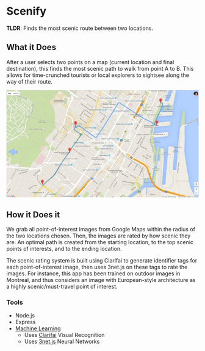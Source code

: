 # Scenify

**TLDR**: Finds the most scenic route between two locations.

## What it Does

After a user selects two points on a map (current location and final destination), this finds the most scenic path to walk from point A to B. This allows for time-crunched tourists or local explorers to sightsee along the way of their route.

![scenify](scenify.jpg)

## How it Does it

We grab all point-of-interest images from Google Maps within the radius of the two locations chosen. Then, the images are rated by how scenic they are. An optimal path is created from the starting location, to the top scenic points of interests, and to the ending location.

The scenic rating system is built using Clarifai to generate identifier tags for each point-of-interest image, then uses 3net.js on these tags to rate the images. For instance, this app has been trained on outdoor images in Montreal, and thus considers an image with European-style architecture as a highly scenic/must-travel point of interest.

### Tools

- Node.js
- Express
- [Machine Learning](https://github.com/muntashir/Sceney)
	- Uses [Clarifai](https://www.clarifai.com/) Visual Recognition
	- Uses [3net.js](https://www.versioneye.com/nodejs/3net.js/0.1.0)
 Neural Networks